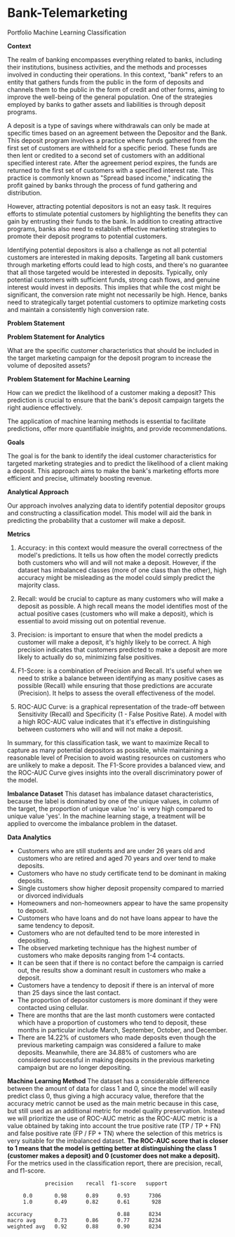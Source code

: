 # Bank-Telemarketing
Portfolio Machine Learning Classification

**Context**

The realm of banking encompasses everything related to banks, including their institutions, business activities, and the methods and processes involved in conducting their operations. In this context, "bank" refers to an entity that gathers funds from the public in the form of deposits and channels them to the public in the form of credit and other forms, aiming to improve the well-being of the general population. One of the strategies employed by banks to gather assets and liabilities is through deposit programs.

A deposit is a type of savings where withdrawals can only be made at specific times based on an agreement between the Depositor and the Bank. This deposit program involves a practice where funds gathered from the first set of customers are withheld for a specific period. These funds are then lent or credited to a second set of customers with an additional specified interest rate. After the agreement period expires, the funds are returned to the first set of customers with a specified interest rate. This practice is commonly known as "Spread based income," indicating the profit gained by banks through the process of fund gathering and distribution.

However, attracting potential depositors is not an easy task. It requires efforts to stimulate potential customers by highlighting the benefits they can gain by entrusting their funds to the bank. In addition to creating attractive programs, banks also need to establish effective marketing strategies to promote their deposit programs to potential customers.

Identifying potential depositors is also a challenge as not all potential customers are interested in making deposits. Targeting all bank customers through marketing efforts could lead to high costs, and there's no guarantee that all those targeted would be interested in deposits. Typically, only potential customers with sufficient funds, strong cash flows, and genuine interest would invest in deposits. This implies that while the cost might be significant, the conversion rate might not necessarily be high. Hence, banks need to strategically target potential customers to optimize marketing costs and maintain a consistently high conversion rate.


**Problem Statement**


**Problem Statement for Analytics**

What are the specific customer characteristics that should be included in the target marketing campaign for the deposit program to increase the volume of deposited assets?

**Problem Statement for Machine Learning**

How can we predict the likelihood of a customer making a deposit? This prediction is crucial to ensure that the bank's deposit campaign targets the right audience effectively.

The application of machine learning methods is essential to facilitate predictions, offer more quantifiable insights, and provide recommendations.


**Goals**

The goal is for the bank to identify the ideal customer characteristics for targeted marketing strategies and to predict the likelihood of a client making a deposit. This approach aims to make the bank's marketing efforts more efficient and precise, ultimately boosting revenue.


**Analytical Approach**

Our approach involves analyzing data to identify potential depositor groups and constructing a classification model. This model will aid the bank in predicting the probability that a customer will make a deposit.


**Metrics**

   1. Accuracy: in this context would measure the overall correctness of the model's predictions. It tells us how often the model correctly predicts both customers who will and will not make a deposit. However, if the dataset has imbalanced classes (more of one class than the other), high accuracy might be misleading as the model could simply predict the majority class.

   2. Recall: would be crucial to capture as many customers who will make a deposit as possible. A high recall means the model identifies most of the actual positive cases (customers who will make a deposit), which is essential to avoid missing out on potential revenue.

   3. Precision: is important to ensure that when the model predicts a customer will make a deposit, it's highly likely to be correct. A high precision indicates that customers predicted to make a deposit are more likely to actually do so, minimizing false positives.

   4. F1-Score: is a combination of Precision and Recall. It's useful when we need to strike a balance between identifying as many positive cases as possible (Recall) while ensuring that those predictions are accurate (Precision). It helps to assess the overall effectiveness of the model.

   5. ROC-AUC Curve: is a graphical representation of the trade-off between Sensitivity (Recall) and Specificity (1 - False Positive Rate). A model with a high ROC-AUC value indicates that it's effective in distinguishing between customers who will and will not make a deposit.

In summary, for this classification task, we want to maximize Recall to capture as many potential depositors as possible, while maintaining a reasonable level of Precision to avoid wasting resources on customers who are unlikely to make a deposit. The F1-Score provides a balanced view, and the ROC-AUC Curve gives insights into the overall discriminatory power of the model.

**Imbalance Dataset**
This dataset has imbalance dataset characteristics, because the label is dominated by one of the unique values, in column of the target, the proportion of unique value 'no' is very high compared to unique value 'yes'. In the machine learning stage, a treatment will be applied to overcome the imbalance problem in the dataset.

**Data Analytics**
* Customers who are still students and are under 26 years old and customers who are retired and aged 70 years and over tend to make deposits.
* Customers who have no study certificate tend to be dominant in making deposits.
* Single customers show higher deposit propensity compared to married or divorced individuals
* Homeowners and non-homeowners appear to have the same propensity to deposit.
* Customers who have loans and do not have loans appear to have the same tendency to deposit.
* Customers who are not defaulted tend to be more interested in depositing.
* The observed marketing technique has the highest number of customers who make deposits ranging from 1-4 contacts.
* It can be seen that if there is no contact before the campaign is carried out, the results show a dominant result in customers who make a deposit.
* Customers have a tendency to deposit if there is an interval of more than 25 days since the last contact.
* The proportion of depositor customers is more dominant if they were contacted using cellular.
* There are months that are the last month customers were contacted which have a proportion of customers who tend to deposit, these months in particular include March, September, October, and December.
* There are 14.22% of customers who made deposits even though the previous marketing campaign was considered a failure to make deposits. Meanwhile, there are 34.88% of customers who are considered successful in making deposits in the previous marketing campaign but are no longer depositing.

**Machine Learning Method**
The dataset has a considerable difference between the amount of data for class 1 and 0, since the model will easily predict class 0, thus giving a high accuracy value, therefore that the accuracy metric cannot be used as the main metric because in this case, but still used as an additional metric for model quality preservation. Instead we will prioritize the use of ROC-AUC metric as the ROC-AUC metric is a value obtained by taking into account the true positive rate (TP / TP + FN) and false positive rate (FP / FP + TN) where the selection of this metrics is very suitable for the imbalanced dataset. **The ROC-AUC score that is closer to 1 means that the model is getting better at distinguishing the class 1 (customer makes a deposit) and 0 (customer does not make a deposit).** For the metrics used in the classification report, there are precision, recall, and f1-score.

                precision    recall  f1-score   support

         0.0       0.98      0.89      0.93      7306
         1.0       0.49      0.82      0.61       928

    accuracy                           0.88      8234
    macro avg      0.73      0.86      0.77      8234
    weighted avg   0.92      0.88      0.90      8234
              
